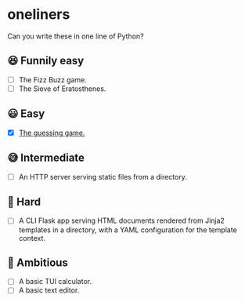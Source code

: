 # oneliners
Can you write these in one line of Python?

## 😆 Funnily easy
- [ ] The Fizz Buzz game.
- [ ] The Sieve of Eratosthenes.

## 😃 Easy
- [x] [The guessing game.](/guessing_game.py)

## 😅 Intermediate
- [ ] An HTTP server serving static files from a directory.

## 🥶 Hard
- [ ] A CLI Flask app serving HTML documents rendered from Jinja2 templates in a directory, with a YAML configuration for the template context.

## 🚀 Ambitious
- [ ] A basic TUI calculator.
- [ ] A basic text editor.
